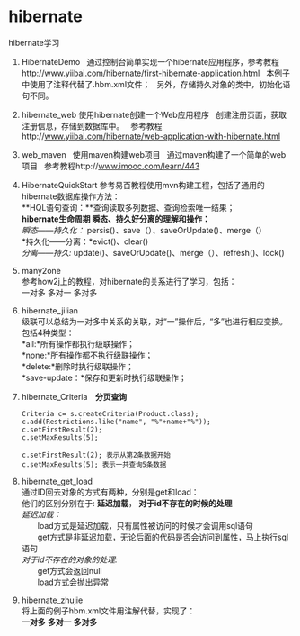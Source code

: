 # hibernate
hibernate学习

1. HibernateDemo
   通过控制台简单实现一个hibernate应用程序，参考教程http://www.yiibai.com/hibernate/first-hibernate-application.html
   本例子中使用了注释代替了.hbm.xml文件；
   另外，存储持久对象的类中，初始化语句不同。
  
2. hibernate_web
   使用hibernate创建一个Web应用程序
   创建注册页面，获取注册信息，存储到数据库中。
   参考教程http://www.yiibai.com/hibernate/web-application-with-hibernate.html

3. web_maven
   使用maven构建web项目
   通过maven构建了一个简单的web项目 
   参考教程http://www.imooc.com/learn/443

4. HibernateQuickStart
   参考易百教程使用mvn构建工程，包括了通用的hibernate数据库操作方法：<br>
   **HQL语句查询：**查询读取多列数据、查询检索唯一结果；<br>
   **hibernate生命周期 瞬态、持久好分离的理解和操作：**<br>
	*瞬态——持久化：* persis()、save（）、saveOrUpdate()、merge（）<br>
	*持久化——分离：*evict()、clear() <br>
    *分离——持久:* update()、saveOrUpdate()、merge（）、refresh()、lock()<br>
5. many2one<br>
   参考how2j上的教程，对hibernate的关系进行了学习，包括：<br>
   一对多  多对一  多对多	<br>	
6. hibernate_jilian<br>
   级联可以总结为一对多中关系的关联，对“一”操作后，“多”也进行相应变换。包括4种类型：<br>
   *all:*所有操作都执行级联操作；<br> 
   *none:*所有操作都不执行级联操作；<br>
   *delete:*删除时执行级联操作；<br>
   *save-update：*保存和更新时执行级联操作；<br>
7. hibernate_Criteria　**分页查询**<br> 
   ```
   Criteria c= s.createCriteria(Product.class);
   c.add(Restrictions.like("name", "%"+name+"%"));
   c.setFirstResult(2);
   c.setMaxResults(5);
   ```
   ```
   c.setFirstResult(2); 表示从第2条数据开始
   c.setMaxResults(5); 表示一共查询5条数据
   ```
8. hibernate_get_load<br>
   通过ID回去对象的方式有两种，分别是get和load：<br>
   他们的区别分别在于: **延迟加载**， **对于id不存在的时候的处理**<br>
   *延迟加载：*<br>
   　　load方式是延迟加载，只有属性被访问的时候才会调用sql语句<br>
   　　get方式是非延迟加载，无论后面的代码是否会访问到属性，马上执行sql语句<br>
   *对于id不存在的对象的处理:*<br>
   　　get方式会返回null <br>
　　load方式会抛出异常
9. hibernate_zhujie <br>
   将上面的例子hbm.xml文件用注解代替，实现了：<br>
   **一对多**  **多对一**  **多对多**


 

   
